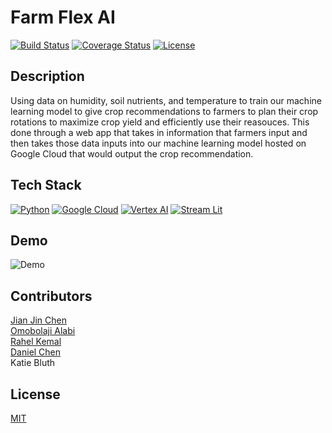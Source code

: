 # Farm Flex AI 

[![Build Status](https://img.shields.io/travis/username/reponame.svg?style=flat-square)](https://travis-ci.org/username/reponame)
[![Coverage Status](https://img.shields.io/coveralls/username/reponame.svg?style=flat-square)](https://coveralls.io/github/username/reponame)
[![License](https://img.shields.io/github/license/isayahc/python-sample-template.svg?style=flat-square)](LICENSE)

## Description

Using data on humidity, soil nutrients, and temperature to train our machine learning model to give crop recommendations to farmers to plan
their crop rotations to maximize crop yield and efficiently use their reasouces. This done through a web app that takes in information that farmers 
input and then takes those data inputs into our machine learning model hosted on Google Cloud that would output the crop recommendation. 

## Tech Stack 
[![Python](https://img.shields.io/badge/-Python-3776AB?logo=python&logoColor=yellow&style=for-the-badge)](Python) 
[![Google Cloud](https://img.shields.io/badge/-googlecloud-4285F4?logo=googlecloud&logoColor=red&style=for-the-badge)](GoogleCloud)
[![Vertex AI](https://img.shields.io/badge/%20Vertex%20AI-4169E1?style=for-the-badge)](VertexAi)
[![Stream Lit](https://img.shields.io/badge/Streamlit-black?style=for-the-badge&logo=streamlit)](StreamLit)

## Demo

![Demo](https://github.com/isayahc/Crop-AI/assets/122761865/88076025-3225-47e1-996f-b6ac37517312)

## Contributors
[Jian Jin Chen](https://github.com/JJC3321) <br />
[Omobolaji Alabi](https://github.com/SlinkyWalnut) <br />
[Rahel Kemal](https://github.com/rahelskemal) <br />
[Daniel Chen](https://github.com/dchen024) <br />
Katie Bluth

## License

[MIT](LICENSE)

